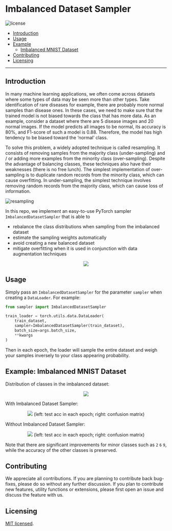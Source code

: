 # Imbalanced Dataset Sampler

![license](https://img.shields.io/github/license/ufoym/imbalanced-dataset-sampler.svg)


- [Introduction](#Introduction)
- [Usage](#Usage)
- [Example](#Example)
  - [Imbalanced MNIST Dataset](#Example)
- [Contributing](#Contributing)
- [Licensing](#Licensing)

---

<a name="Introduction"/>

## Introduction

In many machine learning applications, we often come across datasets where some types of data may be seen more than other types. Take identification of rare diseases for example, there are probably more normal samples than disease ones. In these cases, we need to make sure that the trained model is not biased towards the class that has more data. As an example, consider a dataset where there are 5 disease images and 20 normal images. If the model predicts all images to be normal, its accuracy is 80%, and F1-score of such a model is 0.88. Therefore, the model has high tendency to be biased toward the ‘normal’ class.

To solve this problem, a widely adopted technique is called resampling. It consists of removing samples from the majority class (under-sampling) and / or adding more examples from the minority class (over-sampling). Despite the advantage of balancing classes, these techniques also have their weaknesses (there is no free lunch). The simplest implementation of over-sampling is to duplicate random records from the minority class, which can cause overfitting. In under-sampling, the simplest technique involves removing random records from the majority class, which can cause loss of information.

![resampling](https://user-images.githubusercontent.com/2270240/40656410-e0baa230-6376-11e8-8904-c092fb38fcdc.png)

In this repo, we implement an easy-to-use PyTorch sampler `ImbalancedDatasetSampler` that is able to
- rebalance the class distributions when sampling from the imbalanced dataset
- estimate the sampling weights automatically
- avoid creating a new balanced dataset
- mitigate overfitting when it is used in conjunction with data augmentation techniques

<p align="center">
  <img src="https://user-images.githubusercontent.com/2270240/40677251-b08f504a-63af-11e8-9653-f28e973a5664.png">
</p>


<a name="Usage"/>

## Usage

Simply pass an `ImbalancedDatasetSampler` for the parameter `sampler` when creating a `DataLoader`.
For example:

```python
from sampler import ImbalancedDatasetSampler

train_loader = torch.utils.data.DataLoader(
    train_dataset, 
    sampler=ImbalancedDatasetSampler(train_dataset),
    batch_size=args.batch_size, 
    **kwargs
)
```

Then in each epoch, the loader will sample the entire dataset and weigh your samples inversely to your class appearing probability.


<a name="Example"/>

## Example: Imbalanced MNIST Dataset

Distribution of classes in the imbalanced dataset:
<p align="center">
  <img src="https://user-images.githubusercontent.com/2270240/40678060-03c6eb9a-63b2-11e8-9a81-c61c665240e3.png">
</p>

With Imbalanced Dataset Sampler:
<p align="center">
  <img src="https://user-images.githubusercontent.com/2270240/40678100-1e543f12-63b2-11e8-9c05-3b168c3fb39f.png">
  (left: test acc in each epoch; right: confusion matrix)
</p>

Without Imbalanced Dataset Sampler:
<p align="center">
  <img src="https://user-images.githubusercontent.com/2270240/40678099-1e0a481c-63b2-11e8-9ec8-f2ac4bf7a637.png">
  (left: test acc in each epoch; right: confusion matrix)
</p>

Note that there are significant improvements for minor classes such as `2` `6` `9`, while the accuracy of the other classes is preserved.

<a name="Contributing"/>

## Contributing

We appreciate all contributions. If you are planning to contribute back bug-fixes, please do so without any further discussion. If you plan to contribute new features, utility functions or extensions, please first open an issue and discuss the feature with us.

<a name="Licensing"/>

## Licensing

[MIT licensed](https://github.com/ufoym/deepo/blob/master/LICENSE).
